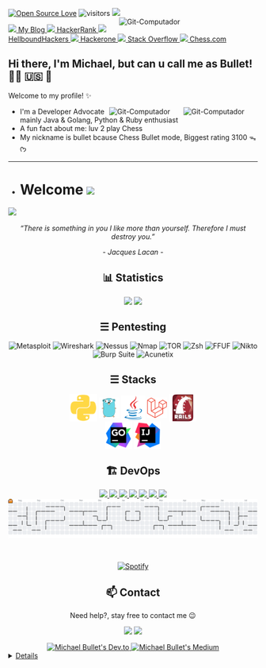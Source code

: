 [![Open Source Love](https://badges.frapsoft.com/os/v1/open-source.svg?v=102)](https://github.com/ellerbrock/open-source-badge/) 
![visitors](https://visitor-badge.laobi.icu/badge?page_id=Bulletdev=Bulletdev) 
<a href="https://www.twitch.tv/bulletonrails/about" target="_blank" rel="noopener noreferrer"> <img src="https://img.shields.io/twitch/status/bulletonrails"> </a> 
  <img align="right" alt="Git-Computador" width="280" src="https://i.ibb.co/pKnZRJt/OCPJSE17.png"/>

<a href="https://www.bulletonrails.me" title="Meu Blog" target="_blank" rel="noopener noreferrer">
  <img width="22" src="https://i.ibb.co/RTQp0Vjj/ruby.png"> My Blog
</a>
<a href="https://www.hackerrank.com/craquebullet" title="HackerRank Profile" target="_blank" rel="noopener noreferrer"> <img width="22" src="https://i.ibb.co/P5W5dLW/hackerrank.png"> HackerRank </a> 
<a href="https://www.hackerrank.com/craquebullet" title="Hellb" target="_blank" rel="noopener noreferrer"> <img width="22" src="https://i.ibb.co/0y2MQMvS/hbh-logo.png"> HellboundHackers </a>   
<a href="https://hackerone.com/public_void?type=user" title="HackerOne" target="_blank" rel="noopener noreferrer"> <img width="22" src="https://i.ibb.co/RXYPZVX/hackeronew.png"> Hackerone </a>  <a href="https://www.credly.com/users/michael-bullet/" title="HackerRank Profile" target="_blank" rel="noopener noreferrer"> <a href="https://stackoverflow.com/users/27412594/michael-bullet?tab=profile" title="Stack Overflow Profile" target="_blank" rel="noopener noreferrer"> <img width="22" src="https://i.ibb.co/W67KFp9/768px-Stack-Overflow-icon-svg.png"> Stack Overflow </a>
	<a href="https://www.chess.com/member/craquebullet" title="Chess.com" target="_blank" rel="noopener noreferrer"> <img width="15" src="https://i.ibb.co/M7S1LKr/phpk-XK09k.png"> Chess.com </a>
</div>

	
## Hi there, I'm Michael, but can u call me as Bullet! 🏌️‍♂️ 🇺🇸 🧩


Welcome to my profile! ✨

<div>
 <img align="right" alt="Git-Computador" width="150px" src="https://i.ibb.co/HLJvX6Bb/22640d56-a5bc-4814-8f41-060859df1ae3.png"/>
<img align="right" alt="Git-Computador" width="150px" src="https://i.ibb.co/tw79H8qS/CEH-2-E345519-D3-F7.png"/>
</div>

- I'm a Developer Advocate mainly Java & Golang, Python & Ruby enthusiast
- A fun fact about me:  luv 2 play Chess 
- My nickname is bullet bcause Chess Bullet mode, Biggest rating 3100 ᯓᡣ𐭩
  
---



- # Welcome <img src="https://media.giphy.com/media/hvRJCLFzcasrR4ia7z/giphy.gif" width="30">


<a href="https://www.pensador.com/colecao/michaelbullet" title="Pensador"> <img height="21em" src="https://cdn.pensador.com/img/logo.png"></a>
<p align="center"><i>“There is something in you I like more than yourself. Therefore I must destroy you.”</i></p>
<p align="center"><i>- Jacques Lacan -</i></p>

<div align="center">
	
## 📊 Statistics

<div align="center">
  <a href="https://ayo.so/bullet"></a>
  <img height="150em" src="https://github-readme-stats.vercel.app/api?username=Bulletdev&show_icons=true&theme=jolly&include_all_commits=true&count_private=true"/>
 <img height="150em" src="https://github-readme-stats.vercel.app/api/top-langs/?username=Bulletdev&layout=compact&langs_count=6&theme=jolly&hide=html,css,javascript,typescript,GLSL,PLpgSQL,PLSQL,Roff,TSQL,Dockerfile,Makefile,C+,C#,C++,Batchfile"/>
	
 ## ☰ Pentesting
![Metasploit](https://img.shields.io/badge/Metasploit-D61F1F?style=for-the-badge&logo=metasploit&logoColor=white)
![Wireshark](https://img.shields.io/badge/Wireshark-1679A7?style=for-the-badge&logo=wireshark&logoColor=white)
![Nessus](https://img.shields.io/badge/Nessus-00A86B?style=for-the-badge&logoColor=white)
![Nmap](https://img.shields.io/badge/Nmap-FF6200?style=for-the-badge&logoColor=white)
![TOR](https://img.shields.io/badge/tor-7E4798.svg?style=for-the-badge&logo=tor-project&logoColor=white)
![Zsh](https://img.shields.io/badge/Zsh-F15A24?style=for-the-badge&logoColor=fff)
![FFUF](https://img.shields.io/badge/FFUF-6A0DAD?style=for-the-badge&logoColor=white)
![Nikto](https://img.shields.io/badge/Nikto-008080?style=for-the-badge&logoColor=white)
![Burp Suite](https://img.shields.io/badge/Burp%20Suite-FF6633?style=for-the-badge&logoColor=white)
![Acunetix](https://img.shields.io/badge/Acunetix-A30000?style=for-the-badge&logoColor=white)

## ☰ Stacks

<div align="center">
<img align="center" alt="Devroot-Js" height="55" width="55" src="https://raw.githubusercontent.com/devicons/devicon/master/icons/python/python-plain.svg">
	<img align="center" alt="Devroot-React" height="41" width="41"  
			src="https://raw.githubusercontent.com/devicons/devicon/master/icons/go/go-original.svg">
 	 <img align="center" alt="Devroot-CSS" height="49" width="49" src="https://raw.githubusercontent.com/devicons/devicon/master/icons/java/java-original.svg">
  		
  <img align="center" alt="Devroot-React" height="41" width="41"  src="https://raw.githubusercontent.com/devicons/devicon/master/icons/laravel/laravel-original.svg">
	<img align="center" alt="Devroot-React" height="55" width="55" src="https://raw.githubusercontent.com/devicons/devicon/master/icons/rails/rails-original-wordmark.svg">
   
  
</div>

<div align="center">
<img align="center" alt="Devroot-React" height="55" width="55" src="https://raw.githubusercontent.com/devicons/devicon/master/icons/goland/goland-original.svg">

<img align="center" alt="Devroot-React" height="55" width="55" src="https://raw.githubusercontent.com/devicons/devicon/master/icons/intellij/intellij-original.svg">
</div>


<div align="Center">
	
 ## 🏗️ DevOps
	
  <a href="https://prometheus.io/">
    <img src="https://img.shields.io/badge/Prometheus-E6522C?style=for-the-badge&logo=Prometheus&logoColor=white">
  </a>
  <a href="https://grafana.com/">
    <img src="https://img.shields.io/badge/grafana-%23F46800.svg?style=for-the-badge&logo=grafana&logoColor=white">
  </a>
  <a href="https://www.datadoghq.com/">
    <img src="https://img.shields.io/badge/datadog-%23632CA6.svg?style=for-the-badge&logo=datadog&logoColor=white">
  </a>
  <a href="https://www.jaegertracing.io">
    <img src="https://img.shields.io/badge/jaeger-0072C6.svg?style=for-the-badge&logo=Jaeger&logoColor=white">
</a>
    </a>
  <a href="https://www.terraform.io">
    <img src="https://img.shields.io/badge/Terraform-%25632CA5.svg?style=for-the-badge&logo=Terraform&logoColor=white">
  </a>
	<a href="https://www.redhat.com/en/ansible-collaborative">
    <img src="https://img.shields.io/badge/Ansible-632CA5.svg?style=for-the-badge&logo=Ansible&logoColor=white">
</a>
<a href="https://kubernetes.io/pt-br/">
    <img src="https://img.shields.io/badge/Kubernetes-ADD8E6.svg?style=for-the-badge&logo=Kubernetes&logoColor=white">
</a>
	
</div>


<picture>
  <source media="(prefers-color-scheme: dark)" srcset="https://raw.githubusercontent.com/Bulletdev/Bulletdev/output/pacman-contribution-graph-dark.svg">
  <source media="(prefers-color-scheme: light)" srcset="https://raw.githubusercontent.com/Bulletdev/Bulletdev/output/pacman-contribution-graph.svg">
  <img alt="pacman contribution graph" src="https://raw.githubusercontent.com/Bulletdev/Bulletdev/output/pacman-contribution-graph.svg">
</picture>

&nbsp;<div align="center">
  [![Spotify](https://novatorem.vercel.app/api/spotify?background_color=0d1117&border_color=ffffff)](https://open.spotify.com/user/21q6zoxrzq55odgdg3r7xcesq)
</div>

## 📫 Contact

Need help?, stay free to contact me 😉 
 
 <a href = "mailto:contato@michaelbullet.com"><img src="https://img.shields.io/badge/-Gmail-%23333?style=for-the-badge&logo=gmail&logoColor=white" target="_blank"></a>
  <a href="https://www.linkedin.com/in/michael-bullet" target="_blank"><img src="https://img.shields.io/badge/-LinkedIn-%230077B5?style=for-the-badge&logo=linkedin&logoColor=white" target="_blank"></a> 

  
 <a href="https://dev.to/bulletdev">
  <img alt="Michael Bullet's Dev.to" width="120em" src="https://img.shields.io/badge/dev.to-0A0A0A?style=for-the-badge&logo=devdotto&logoColor=white" />
	 <a href="https://medium.com/@craquebullet"> <img alt="Michael Bullet's Medium" width="120em" src="https://img.shields.io/badge/Medium-12100E?style=for-the-badge&logo=medium&logoColor=white" />
		 
  
 <details align="left">
  
  
<div>

 

 <h1>  
 Signatures:
 </h1>
 
 <div>

                   ⢀⣴⣿⣿⣿⣿⣿⣶⣶⣶⣿⣿⣶⣶⣶⣶⣶⣿⡿⣿⣾⣷⣶⣶⣾⣿⠀                                                                                                                          
                 ⣠⣿⣿⢿⣿⣯⠀⢹⣿⣿⣿⣿⣿⣿⣿⣿⣿⣿⣿⡇⣿⡇⣿⣿⣿⣿⣿⡇                                                                                                         
             ⠀⣰⣿⣿⣷⡟⠤⠟⠁⣼⣿⣿⣿⣿⣿⣿⣿⣿⣿⣿⣿⣿⢸⡇⣿⣿⣿⣿⣿⡇ 
             ⠀⣿⣿⣿⣿⣿⣷⣶⣿⣿⡟⠁⣮⡻⣿⣿⣿⣿⣿⣿⣿⣿⢸⡇⣿⣿⣿⣿⣿⡇ 
             ⠘⣿⣿⣿⣿⣿⣿⣿⣿⠏⠀⠀⣿⣿⣹⣿⣿⣿⣿⣿⣿⡿⢸⡇⣿⣿⣿⣿⣿⡇ 
             ⠀⠙⢿⣿⣿⣿⡿⠟⠁⣿⣿⣶⣿⠟⢻⣿⣿⣿⣿⣿⣿⡇⣼⡇⣿⣿⣿⣿⣿⠇
             ⠀⠀⠈⠋⠉⠁⣶⣶⣶⣿⣿⣿⣿⢀⣿⣿⣿⣿⣿⣿⣿⣇⣿⢰⣿⣿⣿⣿⣿⠀ 
             ⠀⠀⠀⠀⠀⠙⠿⣿⣿⣿⡄⢀⣠⣾⣿⣿⣿⣿⣿⣿⣿⣽⣿⣼⣿⣿⣿⣿⠇⠀ 
             ⠀⠀⠀⠀⠀⠀⠀⠈⠉⠒⠚⠿⠿⠿⠿⠿⠿⠿⠿⠿⠿⠛⠿⠿⠿⠿⠿⠋⠀⠀ 
             ⠀⠀⠀⠀⠀⠀⠀⠀⠀⠀⠀⠀⠀⠀⠀⠀⠀⠀⠀⠀⠀⠀⠀⠀⠀⠀⠀⠀⠀⠀ 
             ⠀⠀⠀⣿⣙⡆⠀⠀⡇⠀⢸⠀⠀⢸⠀⠀ ⢸⡇⠀⠀⢸⣏⡉  ⠙⡏⠁⠀ 
             ⠀⠀⠀⣿⣉⡷⠀⠀⢧⣀⣼ ⠀⢸⣀  ⢸⣇⡀ ⢸⣏⣁⠀ ⠀⡇⠀ 

             
  </div>
  
<br><br>

<pre>
         ____          _  _        _     _____   ______ __      __
         |  _ \        | || |      | |   |  __ \ |  ____|\ \    / /
         | |_) | _   _ | || |  ___ | |_  | |  | || |__    \ \  / /
         |  _ < | | | || || | / _ \| __| | |  | ||  __|    \ \/ /
         | |_) || |_| || || ||  __/| |_  | |__| || |____    \  /
         |____/  \__,_||_||_| \___| \__| |_____/ |______|    \/


 </pre>


